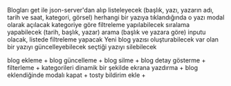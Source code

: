 Blogları get ile json-server'dan alıp listeleyecek (başlık, yazı, yazarın adı, tarih ve saat, kategori, görsel)
herhangi bir yazıya tıklandığında o yazı modal olarak açılacak
kategoriye göre filtreleme yapılabilecek
sıralama yapabilecek (tarih, başlık, yazar)
arama (başlık ve yazara göre) inputu olacak, listede filtreleme yapacak
Yeni blog yazısı oluşturabilecek
var olan bir yazıyı güncelleyebilecek
seçtiği yazıyı silebilecek


blog ekleme +
blog güncelleme +
blog silme +
blog detay gösterme +
filterleme +
kategorileri dinamik bir şekilde ekrana yazdırma +
blog eklendiğinde modalı kapat +
tosty bildirim ekle +

